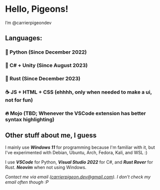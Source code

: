 # Hello, Pigeons!  
I’m @carrierpigeondev

## Languages:
### 🐍 Python (Since December 2022)
### 🎵 C# + Unity (Since August 2023)
### 🥲 Rust (Since December 2023)
### ☕ JS + HTML + CSS (ehhhh, only when needed to make a ui, not for fun)
### 🔥 Mojo (TBD; Whenever the VSCode extension has better syntax highlighting)
 
## Other stuff about me, I guess
I mainly use ***Windows 11*** for programming because I'm familiar with it, but I've experimented with Debian, Ubuntu, Arch, Fedora, Kali, and WSL :)  

I use ***VSCode*** for Python, ***Visual Studio 2022*** for C#, and ***Rust Rover*** for Rust. ***Neovim*** when not using Windows.  

*Contact me via email (carrierpigeon.dev@gmail.com). I don't check my email often though :P*
